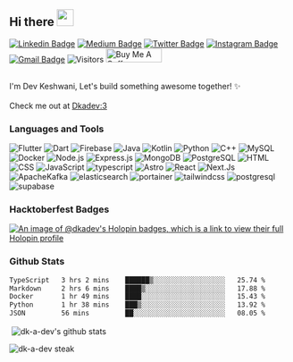 ## Hi there <img src="https://i.giphy.com/media/hvRJCLFzcasrR4ia7z/giphy.webp" width="30px">
[![Linkedin Badge](https://img.shields.io/badge/-devkeshwani-black?style=flat&logo=Linkedin&logoColor=white&link=https://www.linkedin.com/in/dev-keshwani)](https://www.linkedin.com/in/dev-keshwani)
[![Medium Badge](https://img.shields.io/badge/-@dev-black?style=flat&labelColor=000000&logo=Medium&link=https://medium.com/@dev.keshwani345)](https://medium.com/@dev.keshwani345)
[![Twitter Badge](https://img.shields.io/badge/-@dk_a_dev-black?style=flat&labelColor=1ca0f1&logo=x&logoColor=black&link=https://twitter.com/dk_a_dev)](https://twitter.com/dk_a_dev)
[![Instagram Badge](https://img.shields.io/badge/-@dev_keshwani10-black?style=flat&logo=instagram&logoColor=orange&link=https://instagram.com/dev_keshwani10/)](https://instagram.com/dev_keshwani10)
[![Gmail Badge](https://img.shields.io/badge/-dev.keshwani-black?style=flat&logo=Gmail&logoColor=white&link=mailto:dev.keshwani345@gmail.com)](mailto:dev.keshwani345@gmail.com)
![Visitors](https://api.visitorbadge.io/api/visitors?path=https%3A%2F%2Fgithub.com%2Fdk-a-dev%2Fdk-a-dev&label=Profile%20Views&labelColor=%36454F4&countColor=%237b78ff&style=flat-square)
 <a href="https://www.buymeacoffee.com/devkeshwan1" target="_blank"><img src="https://cdn.buymeacoffee.com/buttons/v2/default-yellow.png" alt="Buy Me A Coffee" style="height: 25px !important;width: 100px !important;" ></a>

<br />
I'm Dev Keshwani, Let's build something awesome together! ✨<br>
<br>
Check me out at <a href="https://dkadev.vercel.app">Dkadev:3</a>
  
### Languages and Tools
<!-- // Markdown format -->

![Flutter](https://img.shields.io/badge/-Flutter-black?style=flat-square&logo=flutter)
![Dart](https://img.shields.io/badge/-Dart-black?style=flat-square&logo=dart)
![Firebase](https://img.shields.io/badge/-Firebase-black?style=flat-square&logo=firebase)
![Java](https://img.shields.io/badge/-Java-black?style=flat-square&logo=java)
![Kotlin](https://img.shields.io/badge/-Kotlin-black?style=flat-square&logo=kotlin)
![Python](https://img.shields.io/badge/-Python-black?style=flat-square&logo=Python)
![C++](https://img.shields.io/badge/-C++-black?style=flat-square&logo=c)
![MySQL](https://img.shields.io/badge/-MySQL-black?style=flat-square&logo=mysql)
![Docker](https://img.shields.io/badge/-Docker-black?style=flat-square&logo=docker)
![Node.js](https://img.shields.io/badge/-Node.js-black?style=flat-square&logo=node.js)
![Express.js](https://img.shields.io/badge/-Express.js-black?style=flat-square&logo=express)
![MongoDB](https://img.shields.io/badge/-MongoDB-black?style=flat-square&logo=mongodb)
![PostgreSQL](https://img.shields.io/badge/-PostgreSQL-black?style=flat-square&logo=postgresql)
![HTML](https://img.shields.io/badge/-HTML5-black?style=flat-square&logo=HTML5)
![CSS](https://img.shields.io/badge/-CSS3-black?style=flat-square&logo=CSS3)
![JavaScript](https://img.shields.io/badge/-JavaScript-black?style=flat-square&logo=JavaScript)
![typescript](https://img.shields.io/badge/-TypeScript-black?style=flat-square&logo=TypeScript)
![Astro](https://img.shields.io/badge/-Astro-black?style=flat-square&logo=Astro)
![React](https://img.shields.io/badge/-React-black?style=flat-square&logo=React)
![Next.Js](https://img.shields.io/badge/-Next-black?style=flat-square&logo=nextdotjs)
![ApacheKafka](https://img.shields.io/badge/-ApacheKafka-black?style=flat-square&logo=apachekafka)
![elasticsearch](https://img.shields.io/badge/-ElasticSearch-black?style=flat-square&logo=elasticsearch)
![portainer](https://img.shields.io/badge/-portainer-black?style=flat-square&logo=portainer)
![tailwindcss](https://img.shields.io/badge/-tailwindcss-black?style=flat-square&logo=tailwindcss)
![postgresql](https://img.shields.io/badge/-postgresql-black?style=flat-square&logo=postgresql)
![supabase](https://img.shields.io/badge/-supabase-black?style=flat-square&logo=supabase)

### Hacktoberfest Badges
[![An image of @dkadev's Holopin badges, which is a link to view their full Holopin profile](https://holopin.me/dkadev)](https://holopin.io/@dkadev)


### Github Stats
<!--START_SECTION:waka-->

```txt
TypeScript   3 hrs 2 mins    ██████▒░░░░░░░░░░░░░░░░░░   25.74 %
Markdown     2 hrs 6 mins    ████▒░░░░░░░░░░░░░░░░░░░░   17.88 %
Docker       1 hr 49 mins    ████░░░░░░░░░░░░░░░░░░░░░   15.43 %
Python       1 hr 38 mins    ███▒░░░░░░░░░░░░░░░░░░░░░   13.92 %
JSON         56 mins         ██░░░░░░░░░░░░░░░░░░░░░░░   08.05 %
```

<!--END_SECTION:waka-->
<p>&nbsp;<img align="center" src="https://github-readme-stats.vercel.app/api?username=dk-a-dev&show_icons=true&locale=en&theme=dracula&borderRadius=25px&count_private=true" alt="dk-a-dev's github stats" /></p>
<p><img align="center" src="https://github-readme-streak-stats.herokuapp.com/?user=dk-a-dev&theme=dracula&borderRadius=25px" alt="dk-a-dev steak" /></p>
